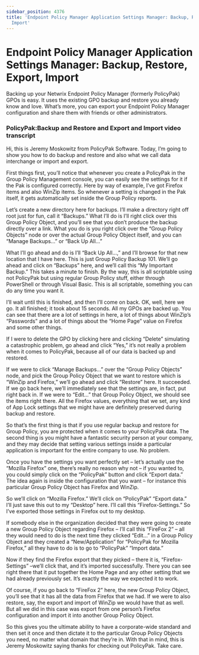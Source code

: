 ```yaml
---
sidebar_position: 4376
title: 'Endpoint Policy Manager Application Settings Manager: Backup, Restore, Export,
  Import'
---
```


# Endpoint Policy Manager Application Settings Manager: Backup, Restore, Export, Import

Backing up your Netwrix Endpoint Policy Manager (formerly PolicyPak) GPOs is easy. It uses the existing GPO backup and restore you already know and love. What’s more, you can export your Endpoint Policy Manager configuration and share them with friends or other administrators.

### PolicyPak:Backup and Restore and Export and Import video transcript

Hi, this is Jeremy Moskowitz from PolicyPak Software. Today, I’m going to show you how to do backup and restore and also what we call data interchange or import and export.

First things first, you’ll notice that whenever you create a PolicyPak in the Group Policy Management console, you can easily see the settings for it if the Pak is configured correctly. Here by way of example, I’ve got Firefox items and also WinZip items. So whenever a setting is changed in the Pak itself, it gets automatically set inside the Group Policy reports.

Let’s create a new directory here for backups. I’ll make a directory right off root just for fun, call it “Backups.” What I’ll do is I’ll right click over this Group Policy Object, and you’ll see that you don’t produce the backup directly over a link. What you do is you right click over the “Group Policy Objects” node or over the actual Group Policy Object itself, and you can “Manage Backups…” or “Back Up All…”

What I’ll go ahead and do is I’ll “Back Up All…,” and I’ll browse for that new location that I have here. This is just Group Policy Backup 101. We’ll go ahead and click on “Backups” here, and we’ll call this “My Important Backup.” This takes a minute to finish. By the way, this is all scriptable using not PolicyPak but using regular Group Policy stuff, either through PowerShell or through Visual Basic. This is all scriptable, something you can do any time you want it.

I’ll wait until this is finished, and then I’ll come on back. OK, well, here we go. It all finished; it took about 15 seconds. All my GPOs are backed up. You can see that there are a lot of settings in here, a lot of things about WinZip’s “Passwords” and a lot of things about the “Home Page” value on Firefox and some other things.

If I were to delete the GPO by clicking here and clicking “Delete” simulating a catastrophic problem, go ahead and click “Yes,” it’s not really a problem when it comes to PolicyPak, because all of our data is backed up and restored.

If we were to click “Manage Backups…” over the “Group Policy Objects” node, and pick the Group Policy Object that we want to restore which is “WinZip and Firefox,” we’ll go ahead and click “Restore” here. It succeeded. If we go back here, we’ll immediately see that the settings are, in fact, put right back in. If we were to “Edit…” that Group Policy Object, we should see the items right there. All the Firefox values, everything that we set, any kind of App Lock settings that we might have are definitely preserved during backup and restore.

So that’s the first thing is that if you use regular backup and restore for Group Policy, you are protected when it comes to your PolicyPak data. The second thing is you might have a fantastic security person at your company, and they may decide that setting various settings inside a particular application is important for the entire company to use. No problem.

Once you have the settings you want perfectly set – let’s actually use the “Mozilla Firefox” one, there’s really no reason why not – if you wanted to, you could simply click on the “PolicyPak” button and click “Export data.” The idea again is inside the configuration that you want – for instance this particular Group Policy Object has Firefox and WinZip.

So we’ll click on “Mozilla Firefox.” We’ll click on “PolicyPak” “Export data.” I’ll just save this out to my “Desktop” here. I’ll call this “Firefox-Settings.” So I’ve exported those settings in Firefox out to my desktop.

If somebody else in the organization decided that they were going to create a new Group Policy Object regarding Firefox – I’ll call this “FireFox 2” – all they would need to do is the next time they clicked “Edit…” in a Group Policy Object and they created a “New/Application” for “PolicyPak for Mozilla Firefox,” all they have to do is to go to “PolicyPak” “Import data.”

Now if they find the Firefox export that they picked – there it is, “Firefox-Settings” –we’ll click that, and it’s imported successfully. There you can see right there that it put together the Home Page and any other setting that we had already previously set. It’s exactly the way we expected it to work.

Of course, if you go back to “FireFox 2” here, the new Group Policy Object, you’ll see that it has all the data from Firefox that we had. If we were to also restore, say, the export and import of WinZip we would have that as well. But all we did in this case was export from one person’s Firefox configuration and import it into another Group Policy Object.

So this gives you the ultimate ability to have a corporate-wide standard and then set it once and then dictate it to the particular Group Policy Objects you need, no matter what domain that they’re in. With that in mind, this is Jeremy Moskowitz saying thanks for checking out PolicyPak. Take care.